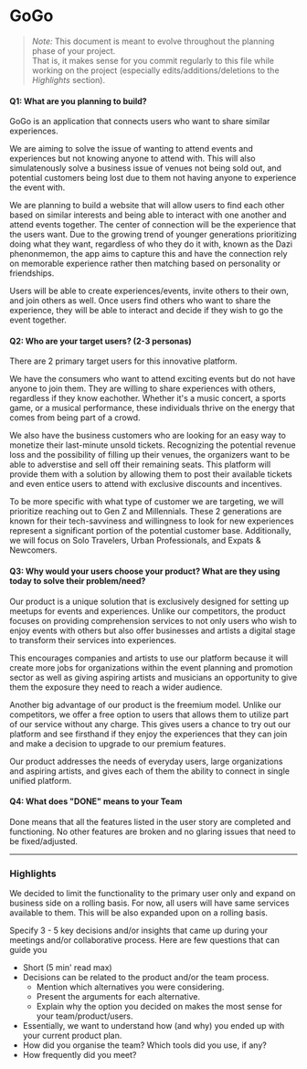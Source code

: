 # GoGo

 > _Note:_ This document is meant to evolve throughout the planning phase of your project.    
 > That is, it makes sense for you commit regularly to this file while working on the project (especially edits/additions/deletions to the _Highlights_ section).

#### **Q1: What are you planning to build?**

GoGo is an application that connects users who want to share similar experiences. 

We are aiming to solve the issue of wanting to attend events and experiences but not knowing anyone
to attend with. This will also simulatenously solve a business issue of venues not being sold out,
and potential customers being lost due to them not having anyone to experience the event with. 

We are planning to build a website that will allow users to find each other based on
similar interests and being able to interact with one another and attend events together.
The center of connection will be the experience that the users want. Due to the growing 
trend of younger generations prioritizing doing what they want, regardless of who they do it with,
known as the Dazi phenonmemon, the app aims to capture this and have the connection rely on memorable 
experience rather then matching based on personality or friendships.

Users will be able to create experiences/events, invite others to their own, and join others as well.
Once users find others who want to share the experience, they will be able to interact and decide if they 
wish to go the event together. 


#### **Q2: Who are your target users? (2-3 personas)**

There are 2 primary target users for this innovative platform.

We have the consumers who want to attend exciting events but do not have anyone to join them. They are willing to share experiences with others, regardless if they know eachother. Whether it's a music concert, a sports game, or a musical performance, these individuals thrive on the energy that comes from being part of a crowd. 

We also have the business customers who are looking for an easy way to monetize their last-minute unsold tickets. Recognizing the potential revenue loss and the possibility of filling up their venues, the organizers want to be able to adverstise and sell off their remaining seats. This platform will provide them with a solution by allowing them to post their available tickets and even entice users to attend with exclusive discounts and incentives.

To be more specific with what type of customer we are targeting, we will prioritize reaching out to Gen Z and Millennials. These 2 generations are known for their tech-savviness and willingness to look for new experiences represent a significant portion of the potential customer base. Additionally, we will focus on Solo Travelers, Urban Professionals, and Expats & Newcomers.

#### **Q3: Why would your users choose your product? What are they using today to solve their problem/need?**

Our product is a unique solution that is exclusively designed for setting up meetups for events and experiences. Unlike our competitors, the product focuses on providing comprehension services to not only users who wish to enjoy events with others but also offer businesses and artists a digital stage to transform their services into experiences. 

This encourages companies and artists to use our platform because it will create more jobs for organizations within the event planning and promotion sector as well as giving aspiring artists and musicians an opportunity to give them the exposure they need to reach a wider audience. 

Another big advantage of our product is the freemium model. Unlike our competitors, we offer a free option to users that allows them to utilize part of our service without any charge. This gives users a chance to try out our platform and see firsthand if they enjoy the experiences that they can join and make a decision to upgrade to our premium features.

Our product addresses the needs of everyday users, large organizations and aspiring artists, and gives each of them the ability to connect in single unified platform.

#### Q4: What does "DONE" means to your Team 

Done means that all the features listed in the user story are completed and functioning. No other features are broken and no glaring issues that need to be fixed/adjusted. 

----



### **Highlights**

We decided to limit the functionality to the primary user only and expand on business side on a rolling basis. For now, all users will have same services available to them. This will be also expanded upon on a rolling basis.  

Specify 3 - 5 key decisions and/or insights that came up during your meetings
and/or collaborative process. Here are few questions that can guide you

 * Short (5 min' read max)
 * Decisions can be related to the product and/or the team process.
    * Mention which alternatives you were considering.
    * Present the arguments for each alternative.
    * Explain why the option you decided on makes the most sense for your team/product/users.
 * Essentially, we want to understand how (and why) you ended up with your current product plan.
 * How did you organise the team? Which tools did you use, if any?
 * How frequently did you meet?
 
 
  

